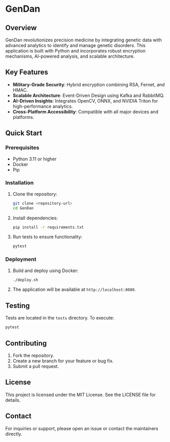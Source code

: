 
# GenDan

## Overview
GenDan revolutionizes precision medicine by integrating genetic data with advanced analytics to identify and manage genetic disorders. 
This application is built with Python and incorporates robust encryption mechanisms, AI-powered analysis, and scalable architecture.

## Key Features
- **Military-Grade Security**: Hybrid encryption combining RSA, Fernet, and HMAC.
- **Scalable Architecture**: Event-Driven Design using Kafka and RabbitMQ.
- **AI-Driven Insights**: Integrates OpenCV, ONNX, and NVIDIA Triton for high-performance analytics.
- **Cross-Platform Accessibility**: Compatible with all major devices and platforms.

## Quick Start

### Prerequisites
- Python 3.11 or higher
- Docker
- Pip

### Installation
1. Clone the repository:
   ```bash
   git clone <repository-url>
   cd GenDan
   ```

2. Install dependencies:
   ```bash
   pip install -r requirements.txt
   ```

3. Run tests to ensure functionality:
   ```bash
   pytest
   ```

### Deployment
1. Build and deploy using Docker:
   ```bash
   ./deploy.sh
   ```

2. The application will be available at `http://localhost:8080`.

## Testing
Tests are located in the `tests` directory. To execute:
```bash
pytest
```

## Contributing
1. Fork the repository.
2. Create a new branch for your feature or bug fix.
3. Submit a pull request.

## License
This project is licensed under the MIT License. See the LICENSE file for details.

## Contact
For inquiries or support, please open an issue or contact the maintainers directly.
